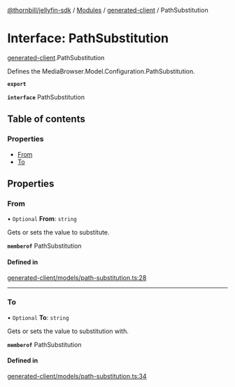 [@thornbill/jellyfin-sdk](../README.md) / [Modules](../modules.md) / [generated-client](../modules/generated_client.md) / PathSubstitution

# Interface: PathSubstitution

[generated-client](../modules/generated_client.md).PathSubstitution

Defines the MediaBrowser.Model.Configuration.PathSubstitution.

**`export`**

**`interface`** PathSubstitution

## Table of contents

### Properties

- [From](generated_client.PathSubstitution.md#from)
- [To](generated_client.PathSubstitution.md#to)

## Properties

### From

• `Optional` **From**: `string`

Gets or sets the value to substitute.

**`memberof`** PathSubstitution

#### Defined in

[generated-client/models/path-substitution.ts:28](https://github.com/jellyfin/jellyfin-sdk-typescript/blob/fa599ae/src/generated-client/models/path-substitution.ts#L28)

___

### To

• `Optional` **To**: `string`

Gets or sets the value to substitution with.

**`memberof`** PathSubstitution

#### Defined in

[generated-client/models/path-substitution.ts:34](https://github.com/jellyfin/jellyfin-sdk-typescript/blob/fa599ae/src/generated-client/models/path-substitution.ts#L34)
